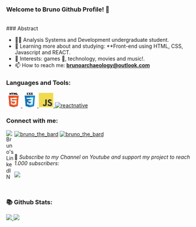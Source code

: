 
    
### Welcome to Bruno Github Profile! 🤖 
<br>
### Abstract

 - 👨‍💻 Analysis Systems and Development undergraduate student.
 - 🌱 Learning more about and studying: **Front-end using HTML, CSS, Javascript and REACT.
 - 💙 Interests: games 👾, technology, movies and music!.
- 📫 How to reach me: **brunoarchaeology@outlook.com**

<h3 align="left">Languages and Tools:</h3>
<p align="left"> <a href="https://www.w3.org/html/" target="_blank" rel="noreferrer"> <img src="https://raw.githubusercontent.com/devicons/devicon/master/icons/html5/html5-original-wordmark.svg" alt="html5" width="40" height="40"/> </a> <a href="https://www.w3schools.com/css/" target="_blank" rel="noreferrer"> <img src="https://raw.githubusercontent.com/devicons/devicon/master/icons/css3/css3-original-wordmark.svg" alt="css3" width="40" height="40"/> </a>  <a href="https://developer.mozilla.org/en-US/docs/Web/JavaScript" target="_blank" rel="noreferrer"> <img src="https://raw.githubusercontent.com/devicons/devicon/master/icons/javascript/javascript-original.svg" alt="javascript" width="40" height="40"/> </a> <a href="https://reactnative.dev/" target="_blank" rel="noreferrer"> <img src="https://reactnative.dev/img/header_logo.svg" alt="reactnative" width="40" height="40"/> </a> </p>

<h3 align="left">Connect with me:</h3>
<p align="left">

<a href="https://twitter.com/bruno_the_bard" target="blank"><img align="center" src="https://raw.githubusercontent.com/rahuldkjain/github-profile-readme-generator/master/src/images/icons/Social/twitter.svg" alt="bruno_the_bard" height="30" width="40" /></a>
<a href="https://instagram.com/bruno_the_bard" target="blank"><img align="center" src="https://raw.githubusercontent.com/rahuldkjain/github-profile-readme-generator/master/src/images/icons/Social/instagram.svg" alt="bruno_the_bard" height="30" width="40" /></a>
<a href="https://www.linkedin.com/in/bruno-da-silva-bb80501aa/">
  <img align="left" alt="Bruno's LinkedIN" width="22px" src="https://raw.githubusercontent.com/peterthehan/peterthehan/master/assets/linkedin.svg" />
</a>

<br />

 🤍 <i> Subscribe to my Channel on Youtube and support my project to reach 1.000 subscribers: <br></i>

   <a href="https://youtube.com/channel/UCIP_gUAb1_NcM0Up40kaTvQ" target="_blank"><img src="https://img.shields.io/badge/YouTube-FF0000?style=for-the-badge&logo=youtube&logoColor=white" target="_blank"></a>
   
   <br>
   
   <h3> 📚 Github Stats: <br></h3>

<div>
  <a href="[https://github.com/brunothebard](https://github.com/brunothebard)"> 
  <img height="170em" src="https://github-readme-stats.vercel.app/api?username=brunothebard&show_icons=true&theme=tokyonight&include_all_commits=true&count_private=true"/>
  <img height="150em" src="https://github-readme-stats.vercel.app/api/top-langs/?username=brunothebard&layout=compact&langs_count=16&theme=tokyonight"/>
</div>

<br>
